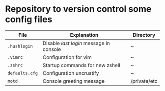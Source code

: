 # Repository to version control some config files

| File           | Explanation                             | Directory         |
| -------------- | --------------------------------------- | ----------------- |
| `.hushlogin`   | Disable *last login* message in console | ~                 |
| `.vimrc`       | Configuration for vim                   | ~                 |
| `.zshrc`       | Startup commands for new zshell         | ~                 |
| `defaults.cfg` | Configuration uncrustify                | ~                 |
| `motd`         | Console greeting message                | /private/etc      |
